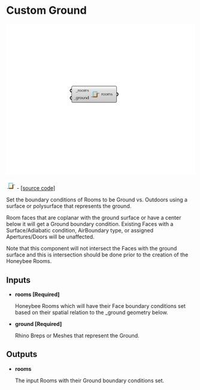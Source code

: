 # Custom Ground

![](../../.gitbook/assets/Custom_Ground.png)

![](../../.gitbook/assets/Custom_Ground%20%281%29.png) - [\[source code\]](https://github.com/ladybug-tools/honeybee-grasshopper-core/blob/master/honeybee_grasshopper_core/src//HB%20Custom%20Ground.py)

Set the boundary conditions of Rooms to be Ground vs. Outdoors using a surface or polysurface that represents the ground.

Room faces that are coplanar with the ground surface or have a center below it will get a Ground boundary condition. Existing Faces with a Surface/Adiabatic condition, AirBoundary type, or assigned Apertures/Doors will be unaffected.

Note that this component will not intersect the Faces with the ground surface and this is intersection should be done prior to the creation of the Honeybee Rooms.

## Inputs

* **rooms \[Required\]**

  Honeybee Rooms which will have their Face boundary conditions set based on their spatial relation to the \_ground geometry below. 

* **ground \[Required\]**

  Rhino Breps or Meshes that represent the Ground. 

## Outputs

* **rooms**

  The input Rooms with their Ground boundary conditions set. 

